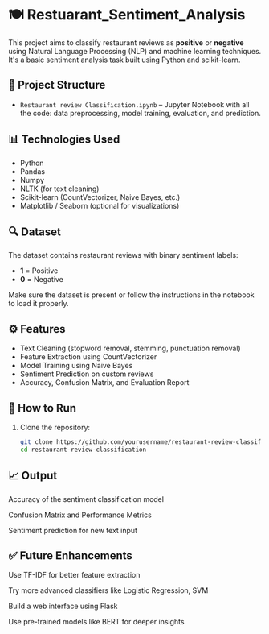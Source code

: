 # 🍽️ Restuarant_Sentiment_Analysis

This project aims to classify restaurant reviews as **positive** or **negative** using Natural Language Processing (NLP) and machine learning techniques. It's a basic sentiment analysis task built using Python and scikit-learn.

## 📁 Project Structure

- `Restaurant review Classification.ipynb` – Jupyter Notebook with all the code: data preprocessing, model training, evaluation, and prediction.

## 📊 Technologies Used

- Python
- Pandas
- Numpy
- NLTK (for text cleaning)
- Scikit-learn (CountVectorizer, Naive Bayes, etc.)
- Matplotlib / Seaborn (optional for visualizations)

## 🔍 Dataset

The dataset contains restaurant reviews with binary sentiment labels:  
- **1** = Positive  
- **0** = Negative

Make sure the dataset is present or follow the instructions in the notebook to load it properly.

## ⚙️ Features

- Text Cleaning (stopword removal, stemming, punctuation removal)
- Feature Extraction using CountVectorizer
- Model Training using Naive Bayes
- Sentiment Prediction on custom reviews
- Accuracy, Confusion Matrix, and Evaluation Report

## 🚀 How to Run

1. Clone the repository:
   ```bash
   git clone https://github.com/yourusername/restaurant-review-classification.git
   cd restaurant-review-classification

## 📈 Output
Accuracy of the sentiment classification model

Confusion Matrix and Performance Metrics

Sentiment prediction for new text input


## ✅ Future Enhancements
Use TF-IDF for better feature extraction

Try more advanced classifiers like Logistic Regression, SVM

Build a web interface using Flask

Use pre-trained models like BERT for deeper insights
